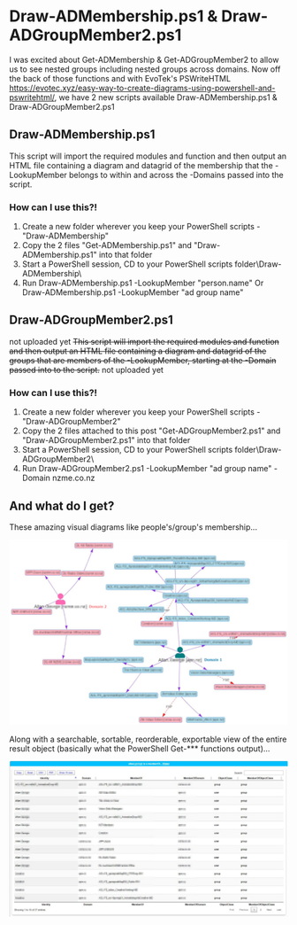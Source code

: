 # Draw-ADMembership.ps1 & Draw-ADGroupMember2.ps1
   
I was excited about Get-ADMembership & Get-ADGroupMember2 to allow us to see nested groups including nested groups across domains. Now off the back of those functions and with EvoTek's PSWriteHTML https://evotec.xyz/easy-way-to-create-diagrams-using-powershell-and-pswritehtml/, we have 2 new scripts available Draw-ADMembership.ps1 & Draw-ADGroupMember2.ps1

## Draw-ADMembership.ps1

This script will import the required modules and function and then output an HTML file containing a diagram and datagrid of the membership that the -LookupMember belongs to within and across the -Domains passed into the script.

### How can I use this?!
	
1. Create a new folder wherever you keep your PowerShell scripts - "Draw-ADMembership"
2. Copy the 2 files "Get-ADMembership.ps1" and "Draw-ADMembership.ps1" into that folder
3. Start a PowerShell session, CD to your PowerShell scripts folder\Draw-ADMembership\
4. Run Draw-ADMembership.ps1 -LookupMember "person.name" Or Draw-ADMembership.ps1 -LookupMember "ad group name"


## Draw-ADGroupMember2.ps1
not uploaded yet
~~This script will import the required modules and function and then output an HTML file containing a diagram and datagrid of the groups that are members of the -LookupMember, starting at the -Domain passed into to the script.~~
not uploaded yet


### How can I use this?!
	
1. Create a new folder wherever you keep your PowerShell scripts - "Draw-ADGroupMember2"
2. Copy the 2 files attached to this post "Get-ADGroupMember2.ps1" and "Draw-ADGroupMember2.ps1" into that folder
3. Start a PowerShell session, CD to your PowerShell scripts folder\Draw-ADGroupMember2\
4. Run Draw-ADGroupMember2.ps1 -LookupMember "ad group name" -Domain nzme.co.nz


## And what do I get?

These amazing visual diagrams like people's/group's membership...

![Draw-ADMembership](https://github.com/borough11/Draw-ADMembership/blob/master/Draw%20AD%20Membership.png?raw=true "Draw-ADMembership")

Along with a searchable, sortable, reorderable, exportable view of the entire result object (basically what the PowerShell Get-*** functions output)...

![Draw-ADMembership table](https://github.com/borough11/Draw-ADMembership/blob/master/Draw%20AD%20Membership%20-%20table.png?raw=true "Draw-ADMembership")
